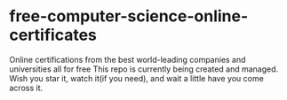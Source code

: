 # free-computer-science-online-certificates
Online certifications from the best world-leading companies and universities all for free
This repo is currently being created and managed. Wish you star it, watch it(if you need), and wait a little have you come across it.
